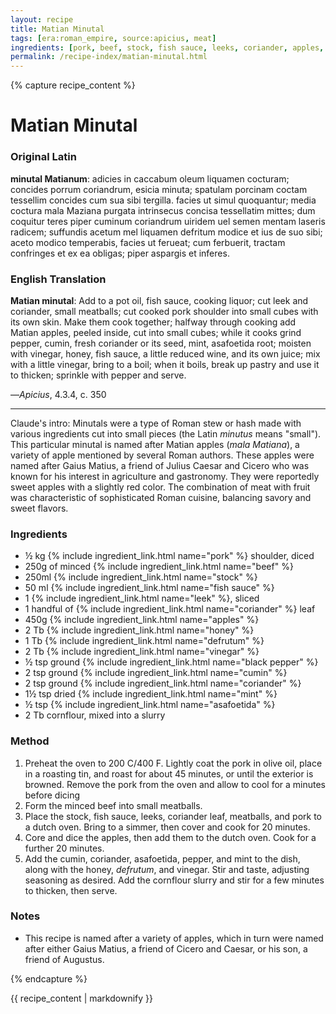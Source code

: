 ```yaml
---
layout: recipe
title: Matian Minutal
tags: [era:roman_empire, source:apicius, meat]
ingredients: [pork, beef, stock, fish sauce, leeks, coriander, apples, honey, defrutum, vinegar, black pepper, cumin, asafoetida, mint]
permalink: /recipe-index/matian-minutal.html
---
```


{% capture recipe_content %}
# Matian Minutal

### Original Latin
**minutal Matianum**: adicies in caccabum oleum liquamen cocturam; concides porrum coriandrum, esicia minuta; spatulam porcinam coctam tessellim concides cum sua sibi tergilla. facies ut simul quoquantur; media coctura mala Maziana purgata intrinsecus concisa tessellatim mittes; dum coquitur teres piper cuminum coriandrum uiridem uel semen mentam laseris radicem; suffundis acetum mel liquamen defritum modice et ius de suo sibi; aceto modico temperabis, facies ut ferueat; cum ferbuerit, tractam confringes et ex ea obligas; piper aspargis et inferes.

### English Translation
**Matian minutal**: Add to a pot oil, fish sauce, cooking liquor; cut leek and coriander, small meatballs; cut cooked pork shoulder into small cubes with its own skin. Make them cook together; halfway through cooking add Matian apples, peeled inside, cut into small cubes; while it cooks grind pepper, cumin, fresh coriander or its seed, mint, asafoetida root; moisten with vinegar, honey, fish sauce, a little reduced wine, and its own juice; mix with a little vinegar, bring to a boil; when it boils, break up pastry and use it to thicken; sprinkle with pepper and serve.

—*Apicius*, 4.3.4, c. 350

___

Claude's intro: Minutals were a type of Roman stew or hash made with various ingredients cut into small pieces (the Latin *minutus* means "small"). This particular minutal is named after Matian apples (*mala Matiana*), a variety of apple mentioned by several Roman authors. These apples were named after Gaius Matius, a friend of Julius Caesar and Cicero who was known for his interest in agriculture and gastronomy. They were reportedly sweet apples with a slightly red color. The combination of meat with fruit was characteristic of sophisticated Roman cuisine, balancing savory and sweet flavors.

### Ingredients
- ½ kg {% include ingredient_link.html name="pork" %} shoulder, diced
- 250g of minced {% include ingredient_link.html name="beef" %}
- 250ml {% include ingredient_link.html name="stock" %}
- 50 ml {% include ingredient_link.html name="fish sauce" %}
- 1 {% include ingredient_link.html name="leek" %}, sliced
- 1 handful of {% include ingredient_link.html name="coriander" %} leaf
- 450g {% include ingredient_link.html name="apples" %}
- 2 Tb {% include ingredient_link.html name="honey" %}
- 1 Tb {% include ingredient_link.html name="defrutum" %}
- 2 Tb {% include ingredient_link.html name="vinegar" %}
- ½ tsp ground {% include ingredient_link.html name="black pepper" %}
- 2 tsp ground {% include ingredient_link.html name="cumin" %}
- 2 tsp ground {% include ingredient_link.html name="coriander" %}
- 1½ tsp dried {% include ingredient_link.html name="mint" %}
- ½ tsp {% include ingredient_link.html name="asafoetida" %}
- 2 Tb cornflour, mixed into a slurry

### Method
1. Preheat the oven to 200 C/400 F. Lightly coat the pork in olive oil, place in a roasting tin, and roast for about 45 minutes, or until the exterior is browned. Remove the pork from the oven and allow to cool for a minutes before dicing
2. Form the minced beef into small meatballs.  
3. Place the stock, fish sauce, leeks, coriander leaf, meatballs, and pork to a dutch oven. Bring to a simmer, then cover and cook for 20 minutes.
4. Core and dice the apples, then add them to the dutch oven. Cook for a further 20 minutes.
5. Add the cumin, coriander, asafoetida, pepper, and mint to the dish, along with the honey, *defrutum*, and vinegar. Stir and taste, adjusting seasoning as desired. Add the cornflour slurry and stir for a few minutes to thicken, then serve.

### Notes
- This recipe is named after a variety of apples, which in turn were named after either Gaius Matius, a friend of Cicero and Caesar, or his son, a friend of Augustus.

{% endcapture %}

{{ recipe_content | markdownify }} 